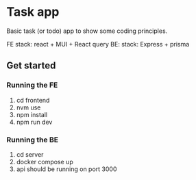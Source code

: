 # Task app

Basic task (or todo) app to show some coding principles. 

FE stack: react + MUI + React query
BE: stack: Express + prisma

## Get started

### Running the FE

1. cd frontend
2. nvm use
3. npm install
4. npm run dev

### Running the BE

1. cd server
2. docker compose up
3. api should be running on port 3000